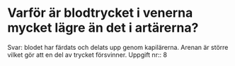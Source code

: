 # Varför är blodtrycket i venerna mycket lägre än det i artärerna?

Svar: blodet har färdats och delats upp genom kapilärerna. Arenan är större vilket gör att en del av trycket försvinner.
Uppgift nr:: 8
